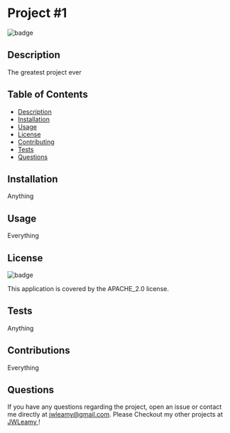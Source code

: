 # Project #1

![badge](https://img.shields.io/badge/license-APACHE_2.0-brightgreen)

## Description

The greatest project ever

## Table of Contents
- [Description](#description)
- [Installation](#installation)
- [Usage](#usage)
- [License](#license)
- [Contributing](#contributing)
- [Tests](#tests)
- [Questions](#questions)

## Installation

Anything

## Usage

Everything

## License

![badge](https://img.shields.io/badge/license-APACHE_2.0-brightgreen)

This application is covered by the APACHE_2.0 license. 

## Tests

Anything

## Contributions

Everything

## Questions

If you have any questions regarding the project, open an issue or contact me directly at jwleamy@gmail.com. Please Checkout my other projects at [JWLeamy ](https://github.com/JWLeamy )!
